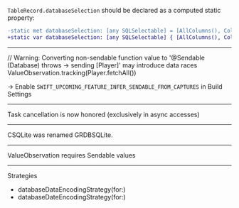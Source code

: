 `TableRecord.databaseSelection` should be declared as a computed static property:

```diff
-static met databaseSelection: [any SQLSelectable] = [AllColumns(), Column.rowID]
+static var databaseSelection: [any SQLSelectable] { [AllColumns(), Column.rowID] }
```

---

// Warning: Converting non-sendable function value to '@Sendable (Database) throws -> sending [Player]' may introduce data races
ValueObservation.tracking(Player.fetchAll())

-> Enable `SWIFT_UPCOMING_FEATURE_INFER_SENDABLE_FROM_CAPTURES` in Build Settings

---

Task cancellation is now honored (exclusively in async accesses)

---

CSQLite was renamed GRDBSQLite.

---

ValueObservation requires Sendable values

---

Strategies

- databaseDataEncodingStrategy(for:)
- databaseDateEncodingStrategy(for:)

